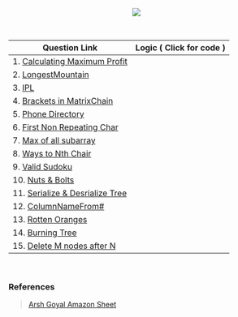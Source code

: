 <p align="center">
  <img src="https://www.pngkey.com/png/full/17-170274_amazon-logo-png-logo-amazon-mexico-png.png">
</p>

<br/>

| Question Link     | Logic ( Click for code )      |
| -----------   | ----------- |
| 1. [Calculating Maximum Profit](https://practice.geeksforgeeks.org/problems/maximum-profit4657/1) | |
| 2. [LongestMountain](https://leetcode.com/problems/longest-mountain-in-array/) | |
| 3. [IPL](https://practice.geeksforgeeks.org/problems/deee0e8cf9910e7219f663c18d6d640ea0b87f87/1/) | |
| 4. [Brackets in MatrixChain](https://practice.geeksforgeeks.org/problems/brackets-in-matrix-chain-multiplication1024/1/) |  |
| 5. [Phone Directory](https://practice.geeksforgeeks.org/problems/phone-directory4628/1/) | |
| 6. [First Non Repeating Char](https://practice.geeksforgeeks.org/problems/first-non-repeating-character-in-a-stream1216/1) |  |
| 7. [Max of all subarray](https://practice.geeksforgeeks.org/problems/maximum-of-all-subarrays-of-size-k3101/1) | |
| 8. [Ways to Nth Chair](https://practice.geeksforgeeks.org/problems/count-ways-to-nth-stairorder-does-not-matter1322/1/) | |
| 9. [Valid Sudoku](https://practice.geeksforgeeks.org/problems/is-sudoku-valid4820/1/) | |
| 10. [Nuts & Bolts](https://practice.geeksforgeeks.org/problems/nuts-and-bolts-problem0431/1) | |
| 11. [ Serialize & Desrialize Tree ](https://practice.geeksforgeeks.org/problems/serialize-and-deserialize-a-binary-tree/1) | |
| 12. [ColumnNameFrom#](https://practice.geeksforgeeks.org/problems/column-name-from-a-given-column-number4244/1/) | |
| 13. [Rotten Oranges](https://leetcode.com/problems/rotting-oranges/) | |
| 14. [Burning Tree](https://practice.geeksforgeeks.org/problems/burning-tree/1/) | |
| 15. [Delete M nodes after N](https://practice.geeksforgeeks.org/problems/delete-n-nodes-after-m-nodes-of-a-linked-list/1/) | |


<br/>

### References <br/>
> [Arsh Goyal Amazon Sheet](https://docs.google.com/document/d/1KH9GVaUCET-y5SL5sg6DAnon9XwRRW-sPiyJ2p7FRLs/edit?usp=sharing)
